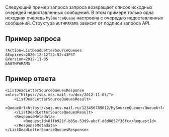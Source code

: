 Следующий пример запроса запроса возвращает список исходных очередей недоставленных сообщений. В этом примере только одна исходная очередь `MySourceQueue` настроена с очередью недоставленных сообщений. Структура `AUTHPARAMS` зависит от подписи запроса API.

## Пример запроса

```
?Action=ListDeadLetterSourceQueues
&Expires=2020-12-12T22:52:43PST
&Version=2012-11-05
&AUTHPARAMS
```

## Пример ответа

```
<ListDeadLetterSourceQueuesResponse xmlns="https://sqs.mcs.mail.ru/doc/2012-11-05/">
    <ListDeadLetterSourceQueuesResult>
        <QueueUrl>https://sqs.mcs.mail.ru/123456789012/MySourceQueue</QueueUrl>
    </ListDeadLetterSourceQueuesResult>
    <ResponseMetadata>
        <RequestId>8ffb921f-b85e-53d9-abcf-d8d0057f38fc</RequestId>
    </ResponseMetadata>
</ListDeadLetterSourceQueuesResponse>
```
